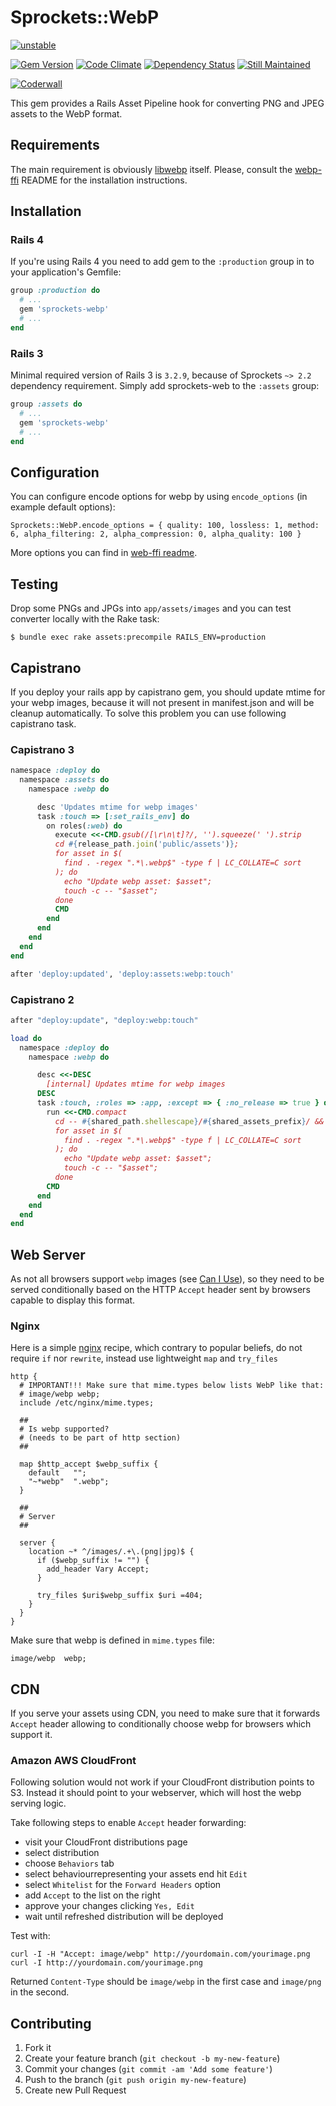 # Sprockets::WebP

[![unstable](https://rawgithub.com/hughsk/stability-badges/master/dist/unstable.svg)](http://github.com/hughsk/stability-badges)

[![Gem Version](https://badge.fury.io/rb/sprockets-webp.png)](http://badge.fury.io/rb/sprockets-webp)
[![Code Climate](https://codeclimate.com/github/kavu/sprockets-webp.png)](https://codeclimate.com/github/kavu/sprockets-webp)
[![Dependency Status](https://gemnasium.com/kavu/sprockets-webp.png)](https://gemnasium.com/kavu/sprockets-webp)
[![Still Maintained](http://stillmaintained.com/kavu/sprockets-webp.png)](http://stillmaintained.com/kavu/sprockets-webp)

[![Coderwall](https://api.coderwall.com/kavu/endorsecount.png)](https://coderwall.com/kavu)

This gem provides a Rails Asset Pipeline hook for converting PNG and JPEG assets to the WebP format.

## Requirements

The main requirement is obviously [libwebp](https://developers.google.com/speed/webp/) itself. Please, consult the [webp-ffi](https://github.com/le0pard/webp-ffi) README for the installation instructions.

## Installation

### Rails 4

If you're using Rails 4 you need to add gem to the ```:production``` group in to your application's Gemfile:

```ruby
group :production do
  # ...
  gem 'sprockets-webp'
  # ...
end
```

### Rails 3

Minimal required version of Rails 3 is ```3.2.9```, because of Sprockets ```~> 2.2``` dependency requirement. Simply add sprockets-web to the ```:assets``` group:

```ruby
group :assets do
  # ...
  gem 'sprockets-webp'
  # ...
end
```

## Configuration

You can configure encode options for webp by using `encode_options` (in example default options):

    Sprockets::WebP.encode_options = { quality: 100, lossless: 1, method: 6, alpha_filtering: 2, alpha_compression: 0, alpha_quality: 100 }

More options you can find in [web-ffi readme](https://github.com/le0pard/webp-ffi#encode-webp-image).

## Testing

Drop some PNGs and JPGs into ```app/assets/images``` and you can test converter locally with the Rake task:

    $ bundle exec rake assets:precompile RAILS_ENV=production


## Capistrano

If you deploy your rails app by capistrano gem, you should update mtime for your webp images, because it will not present in manifest.json and will be cleanup automatically. To solve this problem you can use following capistrano task.

### Capistrano 3

```ruby
namespace :deploy do
  namespace :assets do
    namespace :webp do

      desc 'Updates mtime for webp images'
      task :touch => [:set_rails_env] do
        on roles(:web) do
          execute <<-CMD.gsub(/[\r\n\t]?/, '').squeeze(' ').strip
          cd #{release_path.join('public/assets')};
          for asset in $(
            find . -regex ".*\.webp$" -type f | LC_COLLATE=C sort
          ); do
            echo "Update webp asset: $asset";
            touch -c -- "$asset";
          done
          CMD
        end
      end
    end
  end
end

after 'deploy:updated', 'deploy:assets:webp:touch'
```

### Capistrano 2

```ruby
after "deploy:update", "deploy:webp:touch"

load do
  namespace :deploy do
    namespace :webp do

      desc <<-DESC
        [internal] Updates mtime for webp images
      DESC
      task :touch, :roles => :app, :except => { :no_release => true } do
        run <<-CMD.compact
          cd -- #{shared_path.shellescape}/#{shared_assets_prefix}/ &&
          for asset in $(
            find . -regex ".*\.webp$" -type f | LC_COLLATE=C sort
          ); do
            echo "Update webp asset: $asset";
            touch -c -- "$asset";
          done
        CMD
      end
    end
  end
end
```

## Web Server

As not all browsers support ``webp`` images (see [Can I Use](http://caniuse.com/webp)), so they need to be served conditionally based on the HTTP ``Accept`` header sent by browsers capable to display this format.

### Nginx

Here is a simple [nginx](http://nginx.org) recipe, which contrary to popular beliefs, do not require ``if`` nor ``rewrite``, instead use lightweight ``map`` and ``try_files``

```nginx
http {
  # IMPORTANT!!! Make sure that mime.types below lists WebP like that:
  # image/webp webp;
  include /etc/nginx/mime.types;

  ##
  # Is webp supported?
  # (needs to be part of http section)
  ##

  map $http_accept $webp_suffix {
    default   "";
    "~*webp"  ".webp";
  }

  ##
  # Server
  ##

  server {
    location ~* ^/images/.+\.(png|jpg)$ {
      if ($webp_suffix != "") {
        add_header Vary Accept;
      }

      try_files $uri$webp_suffix $uri =404;
    }
  }
}
```

Make sure that webp is defined in `mime.types` file:

```nginx
image/webp  webp;
```

## CDN

If you serve your assets using CDN, you need to make sure that it forwards `Accept` header allowing to conditionally choose webp for browsers which support it.

### Amazon AWS CloudFront

Following solution would not work if your CloudFront distribution points to S3. Instead it should point to your webserver, which will host the webp serving logic.

Take following steps to enable `Accept` header forwarding:

* visit your CloudFront distributions page
* select distribution
* choose `Behaviors` tab
* select behaviourrepresenting your assets end hit `Edit`
* select `Whitelist` for the `Forward Headers` option
* add `Accept` to the list on the right
* approve your changes clicking `Yes, Edit`
* wait until refreshed distribution will be deployed

Test with:

```
curl -I -H "Accept: image/webp" http://yourdomain.com/yourimage.png
curl -I http://yourdomain.com/yourimage.png
```

Returned `Content-Type` should be `image/webp` in the first case and `image/png` in the second.


## Contributing

1. Fork it
2. Create your feature branch (`git checkout -b my-new-feature`)
3. Commit your changes (`git commit -am 'Add some feature'`)
4. Push to the branch (`git push origin my-new-feature`)
5. Create new Pull Request
